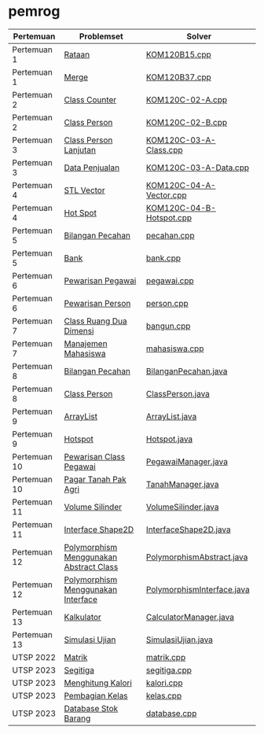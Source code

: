 # pemrog

| Pertemuan | Problemset | Solver |
|---|---|---|
| Pertemuan 1 | [Rataan](problemset/prob-KOM120B15%20-%20Rataan%20Bilangan.pdf) | [KOM120B15.cpp](solver/KOM120B15.cpp) |
| Pertemuan 1 | [Merge](problemset/prob-KOM120B37%20-%20Merge%20Menggunakan%20DMA.pdf) | [KOM120B37.cpp](solver/KOM120B37.cpp) |
| Pertemuan 2 | [Class Counter](problemset/prob-KOM120C-02-A-Class%20Counter.pdf) | [KOM120C-02-A.cpp](solver/KOM120C-02-A.cpp) |
| Pertemuan 2 | [Class Person](problemset/prob-KOM120C-02-B-Class%20Person.pdf) | [KOM120C-02-B.cpp](solver/KOM120C-02-B.cpp) |
| Pertemuan 3 | [Class Person Lanjutan](problemset/prob-KOM120C-03-A-Class%20Person%20Lanjutan.pdf) | [KOM120C-03-A-Class.cpp](solver/KOM120C-03-A-Class.cpp) |
| Pertemuan 3 | [Data Penjualan](problemset/prob-KOM120C-03-A-Data%20Penjualan.pdf) | [KOM120C-03-A-Data.cpp](solver/KOM120C-03-A-Data.cpp) |
| Pertemuan 4 | [STL Vector](problemset/prob-KOM120C-04-A-Vector.pdf) | [KOM120C-04-A-Vector.cpp](solver/KOM120C-04-A-Vector.cpp) |
| Pertemuan 4 | [Hot Spot](problemset/prob-KOM120C-04-B-HotSpot.pdf) | [KOM120C-04-B-Hotspot.cpp](solver/KOM120C-04-B-HotSpot.cpp) |
| Pertemuan 5 | [Bilangan Pecahan](problemset/pecahan.md) | [pecahan.cpp](solver/pecahan.cpp) |
| Pertemuan 5 | [Bank](problemset/bank.md) | [bank.cpp](solver/bank.cpp) |
| Pertemuan 6 | [Pewarisan Pegawai](problemset/prob-KOM120C-06-A-Pewarisan%20Class%20Pegawai.pdf) | [pegawai.cpp](solver/pegawai.cpp) |
| Pertemuan 6 | [Pewarisan Person](problemset/prob-KOM120C-06-B-Pewarisan%20Class%20Person.pdf) | [person.cpp](solver/person.cpp) |
| Pertemuan 7 | [Class Ruang Dua Dimensi](problemset/bangun.md) | [bangun.cpp](solver/bangun.cpp) |
| Pertemuan 7 | [Manajemen Mahasiswa](problemset/mahasiswa.md) | [mahasiswa.cpp](solver/mahasiswa.cpp) |
| Pertemuan 8 | [Bilangan Pecahan](problemset/BilanganPecahan.md) | [BilanganPecahan.java](solver/BilanganPecahan.java) |
| Pertemuan 8 | [Class Person](problemset/ClassPerson.md) | [ClassPerson.java](solver/ClassPerson.java) |
| Pertemuan 9 | [ArrayList](problemset/ArrayList.md) | [ArrayList.java](solver/ArrayList.java) |
| Pertemuan 9 | [Hotspot](problemset/Hotspot.md) | [Hotspot.java](solver/Hotspot.java) |
| Pertemuan 10 | [Pewarisan Class Pegawai](problemset/PegawaiManager.md) | [PegawaiManager.java](solver/PegawaiManager.java) |
| Pertemuan 10 | [Pagar Tanah Pak Agri](problemset/TanahManager.md) | [TanahManager.java](solver/TanahManager.java) |
| Pertemuan 11 | [Volume Silinder](problemset/VolumeSilinder.md) | [VolumeSilinder.java](solver/VolumeSilinder.java) |
| Pertemuan 11 | [Interface Shape2D](problemset/InterfaceShape2D.md) | [InterfaceShape2D.java](solver/InterfaceShape2D.java) |
| Pertemuan 12 | [Polymorphism Menggunakan Abstract Class](problemset/PolymorphismAbstract.md) | [PolymorphismAbstract.java](solver/PolymorphismAbstract.java) |
| Pertemuan 12 | [Polymorphism Menggunakan Interface](problemset/PolymorphismInterface.md) | [PolymorphismInterface.java](solver/PolymorphismInterface.java) |
| Pertemuan 13 | [Kalkulator](problemset/CalculatorManager.md) | [CalculatorManager.java](solver/CalculatorManager.java) |
| Pertemuan 13 | [Simulasi Ujian](problemset/SimulasiUjian.md) | [SimulasiUjian.java](solver/SimulasiUjian.java) |
| UTSP 2022 | [Matrik](problemset/matrik.md) | [matrik.cpp](solver/matrik.cpp) |
| UTSP 2023 | [Segitiga](problemset/segitiga.md) | [segitiga.cpp](solver/segitiga.cpp) |
| UTSP 2023 | [Menghitung Kalori](problemset/kalori.md) | [kalori.cpp](solver/kalori.cpp) |
| UTSP 2023 | [Pembagian Kelas](problemset/kelas.md) | [kelas.cpp](solver/kelas.cpp) |
| UTSP 2023 | [Database Stok Barang](problemset/database.md) | [database.cpp](solver/database.cpp) |
